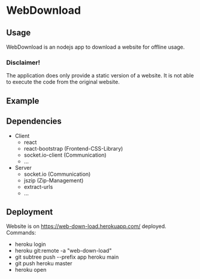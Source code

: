 # WebDownload

## Usage
WebDownload is an nodejs app to download a website for offline usage. 

### Disclaimer! 
The application does only provide a static version of a website. It is not able to execute the code from the original website.

## Example



## Dependencies
- Client
  - react 
  - react-bootstrap (Frontend-CSS-Library)
  - socket.io-client (Communication)
  - ...
- Server
  - socket.io (Communication)
  - jszip (Zip-Management)
  - extract-urls
  - ...

## Deployment

Website is on https://web-down-load.herokuapp.com/ deployed.
Commands:
  - heroku login
  - heroku git:remote -a "web-down-load"     
  - git subtree push --prefix app heroku main
  - git push heroku master
  - heroku open
  





